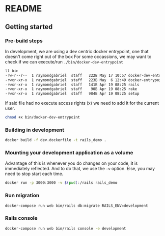# README

## Getting started

### Pre-build steps
In development, we are using a dev centric docker entrypoint, one that doesn't come right out of the box
For some occassions, we may want to check if we can execute/run `./bin/docker-dev-entrypoint`
```bash
ll bin
-rw-r--r--  1 raymondgabriel  staff   222B May 17 10:57 docker-dev-entrypoint
-rwxr-xr-x  1 raymondgabriel  staff   223B May  6 12:49 docker-entrypoint
-rwxr-xr-x  1 raymondgabriel  staff   141B Apr 19 08:25 rails
-rwxr-xr-x  1 raymondgabriel  staff    90B Apr 19 08:25 rake
-rwxr-xr-x  1 raymondgabriel  staff   984B Apr 19 08:25 setup
```
If said file had no execute access rights (x) we need to add it for the current user.
```bash
chmod +x bin/docker-dev-entrypoint
```

### Building in development
```bash
docker build -f dev.dockerfile -t rails_demo .
```

### Mounting your development application as a volume
Advantage of this is whenever you do changes on your code, it is immediately reflected.
And to do that, we use the `-v` option.
Else, you may need to stop start each time.
```bash
docker run -p 3000:3000 -v $(pwd):/rails rails_demo
```

### Run migration
```bash
docker-compose run web bin/rails db:migrate RAILS_ENV=development
```

### Rails console
```bash
docker-compose run web bin/rails console -e development
```
